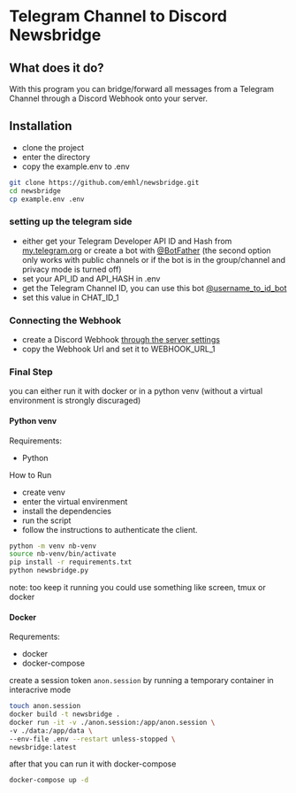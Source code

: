 # Telegram Channel to Discord Newsbridge

## What does it do?

With this program you can bridge/forward all messages from a Telegram Channel through a Discord Webhook onto your server.

## Installation

- clone the project
- enter the directory 
- copy the example.env to .env

```bash
git clone https://github.com/emhl/newsbridge.git
cd newsbridge
cp example.env .env
```

### setting up the telegram side

- either get your Telegram Developer API ID and Hash from [my.telegram.org](https://my.telegram.org/auth) or create a bot with [@BotFather](https://tm.me/BotFather) (the second option only works with public channels or if the bot is in the group/channel and privacy mode is turned off)
- set your API_ID and API_HASH in .env
- get the Telegram Channel ID, you can use this bot [@username_to_id_bot](https://t.me/username_to_id_bot)
- set this value in CHAT_ID_1

### Connecting the Webhook

- create a Discord Webhook [through the server settings](https://support.discord.com/hc/en-us/articles/228383668-Intro-to-Webhooks)
- copy the Webhook Url and set it to WEBHOOK_URL_1

### Final Step

you can either run it with docker or in a python venv (without a virtual environment is strongly discuraged)

#### Python venv

Requirements:
- Python

How to Run
- create venv
- enter the virtual envirenment
- install the dependencies
- run the script
- follow the instructions to authenticate the client.

```bash
python -m venv nb-venv
source nb-venv/bin/activate
pip install -r requirements.txt
python newsbridge.py
```

note: too keep it running you could use something like screen, tmux or docker

#### Docker

Requrements:
- docker
- docker-compose

create a session token `anon.session` by running a temporary container in interacrive mode

```bash
touch anon.session
docker build -t newsbridge .
docker run -it -v ./anon.session:/app/anon.session \
-v ./data:/app/data \
--env-file .env --restart unless-stopped \
newsbridge:latest
```

after that you can run it with docker-compose

```bash
docker-compose up -d
```
